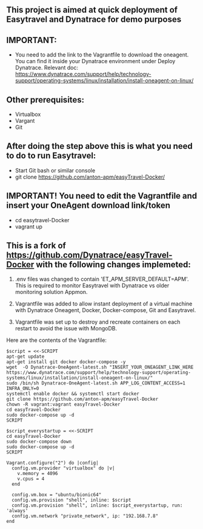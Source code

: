 ## This project is aimed at quick deployment of Easytravel and Dynatrace for demo purposes

## IMPORTANT:
- You need to add the link to the Vagrantfile to download the oneagent. You can find it inside your Dynatrace environment under Deploy Dynatrace. Relevant doc:
 https://www.dynatrace.com/support/help/technology-support/operating-systems/linux/installation/install-oneagent-on-linux/

## Other prerequisites:
- Virtualbox 
- Vargant
- Git

## After doing the step above this is what you need to do to run Easytravel:
- Start Git bash or similar console
- git clone https://github.com/anton-apm/easyTravel-Docker/
## IMPORTANT! You need to edit the Vagrantfile and insert your OneAgent download link/token
- cd easytravel-Docker
- vagrant up

## This is a fork of https://github.com/Dynatrace/easyTravel-Docker with the following changes implemeted:

1. .env files was changed to contain 'ET_APM_SERVER_DEFAULT=APM'. This is required to monitor Easytravel with Dynatrace vs older  monitoring solution Appmon.

2. Vagrantfile was added to allow instant deployment of a virtual machine with Dynatrace Oneagent, Docker, Docker-compose, Git and Easytravel. 

3. Vagrantfile was set up to destroy and recreate containers on each restart to avoid the issue with MongoDB.



Here are the contents of the Vagrantfile:
```
$script = <<-SCRIPT
apt-get update
apt-get install git docker docker-compose -y
wget  -O Dynatrace-OneAgent-latest.sh "INSERT_YOUR_ONEAGENT_LINK_HERE https://www.dynatrace.com/support/help/technology-support/operating-systems/linux/installation/install-oneagent-on-linux/"
sudo /bin/sh Dynatrace-OneAgent-latest.sh APP_LOG_CONTENT_ACCESS=1 INFRA_ONLY=0
systemctl enable docker && systemctl start docker
git clone https://github.com/anton-apm/easyTravel-Docker
chown -R vagrant:vagrant easyTravel-Docker
cd easyTravel-Docker
sudo docker-compose up -d
SCRIPT

$script_everystartup = <<-SCRIPT
cd easyTravel-Docker
sudo docker-compose down
sudo docker-compose up -d
SCRIPT

Vagrant.configure("2") do |config|
  config.vm.provider "virtualbox" do |v|
    v.memory = 4096
    v.cpus = 4
  end

  config.vm.box = "ubuntu/bionic64"
  config.vm.provision "shell", inline: $script
  config.vm.provision "shell", inline: $script_everystartup, run: 'always'
  config.vm.network "private_network", ip: "192.168.7.8"
end
```
